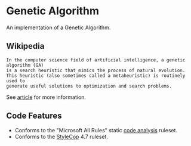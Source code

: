 Genetic Algorithm
==
An implementation of a Genetic Algorithm.

Wikipedia
--

    In the computer science field of artificial intelligence, a genetic algorithm (GA) 
	is a search heuristic that mimics the process of natural evolution. 
	This heuristic (also sometimes called a metaheuristic) is routinely used to 
	generate useful solutions to optimization and search problems.

See [article](http://en.wikipedia.org/wiki/Genetic_algorithm) for more information.

Code Features
--

- Conforms to the "Microsoft All Rules" static [code analysis](http://msdn.microsoft.com/en-us/library/3z0aeatx.aspx) ruleset.
- Conforms to the [StyleCop](http://stylecop.codeplex.com/) 4.7 ruleset.